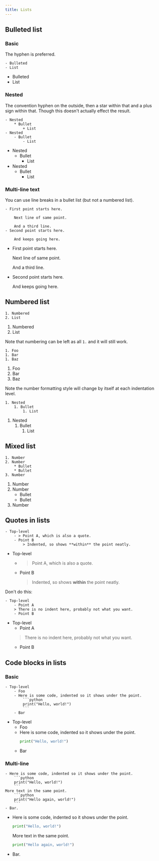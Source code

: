 ```yaml
---
title: Lists
---
```



## Bulleted list

### Basic

The hyphen is preferred.

    - Bulleted
    - List

- Bulleted
- List

### Nested

The convention hyphen on the outside, then a star within that and a plus sign within that. Though this doesn't actually effect the result.

    - Nested
        * Bullet
            + List
    - Nested
        - Bullet
            - List

- Nested
    * Bullet
        + List
- Nested
    - Bullet
        - List

### Multi-line text

You can use line breaks in a bullet list (but not a numbered list).

    - First point starts here.

        Next line of same point.

        And a third line.
    - Second point starts here.

        And keeps going here.

- First point starts here.

    Next line of same point.

    And a third line.
- Second point starts here.

    And keeps going here.


## Numbered list

    1. Numbered
    2. List

1. Numbered
2. List

Note that numbering can be left as all `1.` and it will still work.

    1. Foo
    1. Bar
    1. Baz

1. Foo
1. Bar
1. Baz

Note the number formatting style will change by itself at each indentation level.

    1. Nested
        1. Bullet
            1. List

1. Nested
    1. Bullet
        1. List


## Mixed list

    1. Number
    2. Number
        * Bullet
        * Bullet
    3. Number

1. Number
2. Number
    * Bullet
    * Bullet
3. Number


## Quotes in lists

    - Top-level
        - > Point A, which is also a quote.
        - Point B
            > Indented, so shows **within** the point neatly.

- Top-level
    - > Point A, which is also a quote.
    - Point B
        > Indented, so shows **within** the point neatly.

Don't do this:

    - Top-level
        - Point A
        > There is no indent here, probably not what you want.
        - Point B

- Top-level
    - Point A
    > There is no indent here, probably not what you want.
    - Point B


## Code blocks in lists

### Basic

    - Top-level
        - Foo
        - Here is some code, indented so it shows under the point.
            ```python
            print("Hello, world!")
            ```
        - Bar

- Top-level
    - Foo
    - Here is some code, indented so it shows under the point.
        ```python
        print("Hello, world!")
        ```
    - Bar

### Multi-line

    - Here is some code, indented so it shows under the point.
        ```python
        print("Hello, world!")
        ```
    More text in the same point.
        ```python
        print("Hello again, world!")
        ```
    - Bar.

- Here is some code, indented so it shows under the point.
    ```python
    print("Hello, world!")
    ```
    More text in the same point.
    ```python
    print("Hello again, world!")
    ```
- Bar.
